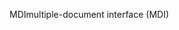<span data-ttu-id="83718-101">MDI</span><span class="sxs-lookup"><span data-stu-id="83718-101">multiple-document interface (MDI)</span></span>